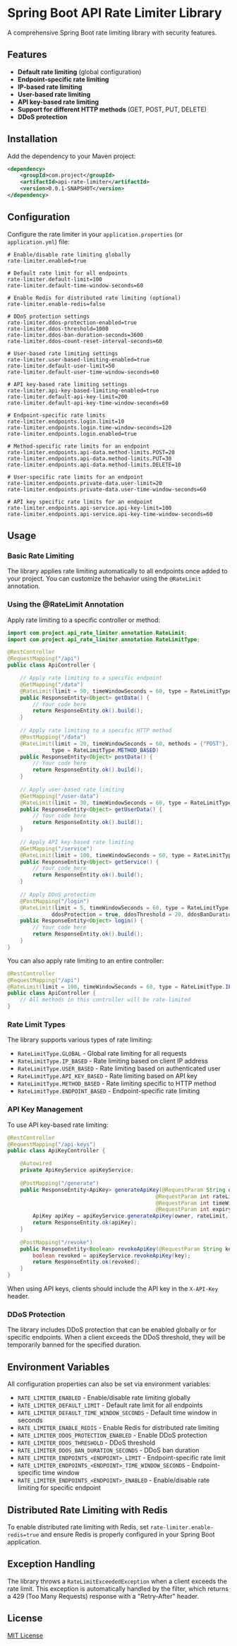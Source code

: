 # Spring Boot API Rate Limiter Library

A comprehensive Spring Boot rate limiting library with security features.

## Features
- **Default rate limiting** (global configuration)
- **Endpoint-specific rate limiting**
- **IP-based rate limiting**
- **User-based rate limiting**
- **API key-based rate limiting**
- **Support for different HTTP methods** (GET, POST, PUT, DELETE)
- **DDoS protection**

## Installation

Add the dependency to your Maven project:

```xml
<dependency>
    <groupId>com.project</groupId>
    <artifactId>api-rate-limiter</artifactId>
    <version>0.0.1-SNAPSHOT</version>
</dependency>
```

## Configuration

Configure the rate limiter in your `application.properties` (or `application.yml`) file:

```properties
# Enable/disable rate limiting globally
rate-limiter.enabled=true

# Default rate limit for all endpoints
rate-limiter.default-limit=100
rate-limiter.default-time-window-seconds=60

# Enable Redis for distributed rate limiting (optional)
rate-limiter.enable-redis=false

# DDoS protection settings
rate-limiter.ddos-protection-enabled=true
rate-limiter.ddos-threshold=1000
rate-limiter.ddos-ban-duration-seconds=3600
rate-limiter.ddos-count-reset-interval-seconds=60

# User-based rate limiting settings
rate-limiter.user-based-limiting-enabled=true
rate-limiter.default-user-limit=50
rate-limiter.default-user-time-window-seconds=60

# API key-based rate limiting settings
rate-limiter.api-key-based-limiting-enabled=true
rate-limiter.default-api-key-limit=200
rate-limiter.default-api-key-time-window-seconds=60

# Endpoint-specific rate limits
rate-limiter.endpoints.login.limit=10
rate-limiter.endpoints.login.time-window-seconds=120
rate-limiter.endpoints.login.enabled=true

# Method-specific rate limits for an endpoint
rate-limiter.endpoints.api-data.method-limits.POST=20
rate-limiter.endpoints.api-data.method-limits.PUT=30
rate-limiter.endpoints.api-data.method-limits.DELETE=10

# User-specific rate limits for an endpoint
rate-limiter.endpoints.private-data.user-limit=20
rate-limiter.endpoints.private-data.user-time-window-seconds=60

# API key specific rate limits for an endpoint
rate-limiter.endpoints.api-service.api-key-limit=100
rate-limiter.endpoints.api-service.api-key-time-window-seconds=60
```

## Usage

### Basic Rate Limiting

The library applies rate limiting automatically to all endpoints once added to your project. You can customize the behavior using the `@RateLimit` annotation.

### Using the @RateLimit Annotation

Apply rate limiting to a specific controller or method:

```java
import com.project.api_rate_limiter.annotation.RateLimit;
import com.project.api_rate_limiter.annotation.RateLimitType;

@RestController
@RequestMapping("/api")
public class ApiController {

    // Apply rate limiting to a specific endpoint
    @GetMapping("/data")
    @RateLimit(limit = 50, timeWindowSeconds = 60, type = RateLimitType.IP_BASED)
    public ResponseEntity<Object> getData() {
        // Your code here
        return ResponseEntity.ok().build();
    }
    
    // Apply rate limiting to a specific HTTP method
    @PostMapping("/data")
    @RateLimit(limit = 20, timeWindowSeconds = 60, methods = {"POST"}, 
              type = RateLimitType.METHOD_BASED)
    public ResponseEntity<Object> postData() {
        // Your code here
        return ResponseEntity.ok().build();
    }
    
    // Apply user-based rate limiting
    @GetMapping("/user-data")
    @RateLimit(limit = 30, timeWindowSeconds = 60, type = RateLimitType.USER_BASED)
    public ResponseEntity<Object> getUserData() {
        // Your code here
        return ResponseEntity.ok().build();
    }
    
    // Apply API key-based rate limiting
    @GetMapping("/service")
    @RateLimit(limit = 100, timeWindowSeconds = 60, type = RateLimitType.API_KEY_BASED)
    public ResponseEntity<Object> getService() {
        // Your code here
        return ResponseEntity.ok().build();
    }
    
    // Apply DDoS protection
    @PostMapping("/login")
    @RateLimit(limit = 5, timeWindowSeconds = 60, type = RateLimitType.IP_BASED, 
              ddosProtection = true, ddosThreshold = 20, ddosBanDurationSeconds = 1800)
    public ResponseEntity<Object> login() {
        // Your code here
        return ResponseEntity.ok().build();
    }
}
```

You can also apply rate limiting to an entire controller:

```java
@RestController
@RequestMapping("/api")
@RateLimit(limit = 100, timeWindowSeconds = 60, type = RateLimitType.IP_BASED)
public class ApiController {
    // All methods in this controller will be rate-limited
}
```

### Rate Limit Types

The library supports various types of rate limiting:

- `RateLimitType.GLOBAL` - Global rate limiting for all requests
- `RateLimitType.IP_BASED` - Rate limiting based on client IP address
- `RateLimitType.USER_BASED` - Rate limiting based on authenticated user
- `RateLimitType.API_KEY_BASED` - Rate limiting based on API key
- `RateLimitType.METHOD_BASED` - Rate limiting specific to HTTP method
- `RateLimitType.ENDPOINT_BASED` - Endpoint-specific rate limiting

### API Key Management

To use API key-based rate limiting:

```java
@RestController
@RequestMapping("/api-keys")
public class ApiKeyController {

    @Autowired
    private ApiKeyService apiKeyService;
    
    @PostMapping("/generate")
    public ResponseEntity<ApiKey> generateApiKey(@RequestParam String owner, 
                                               @RequestParam int rateLimit,
                                               @RequestParam int timeWindowSeconds,
                                               @RequestParam int expiryDays) {
        ApiKey apiKey = apiKeyService.generateApiKey(owner, rateLimit, timeWindowSeconds, expiryDays);
        return ResponseEntity.ok(apiKey);
    }
    
    @PostMapping("/revoke")
    public ResponseEntity<Boolean> revokeApiKey(@RequestParam String key) {
        boolean revoked = apiKeyService.revokeApiKey(key);
        return ResponseEntity.ok(revoked);
    }
}
```

When using API keys, clients should include the API key in the `X-API-Key` header.

### DDoS Protection

The library includes DDoS protection that can be enabled globally or for specific endpoints. When a client exceeds the DDoS threshold, they will be temporarily banned for the specified duration.

## Environment Variables

All configuration properties can also be set via environment variables:

- `RATE_LIMITER_ENABLED` - Enable/disable rate limiting globally
- `RATE_LIMITER_DEFAULT_LIMIT` - Default rate limit for all endpoints
- `RATE_LIMITER_DEFAULT_TIME_WINDOW_SECONDS` - Default time window in seconds
- `RATE_LIMITER_ENABLE_REDIS` - Enable Redis for distributed rate limiting
- `RATE_LIMITER_DDOS_PROTECTION_ENABLED` - Enable DDoS protection
- `RATE_LIMITER_DDOS_THRESHOLD` - DDoS threshold
- `RATE_LIMITER_DDOS_BAN_DURATION_SECONDS` - DDoS ban duration
- `RATE_LIMITER_ENDPOINTS_<ENDPOINT>_LIMIT` - Endpoint-specific rate limit
- `RATE_LIMITER_ENDPOINTS_<ENDPOINT>_TIME_WINDOW_SECONDS` - Endpoint-specific time window
- `RATE_LIMITER_ENDPOINTS_<ENDPOINT>_ENABLED` - Enable/disable rate limiting for specific endpoint

## Distributed Rate Limiting with Redis

To enable distributed rate limiting with Redis, set `rate-limiter.enable-redis=true` and ensure Redis is properly configured in your Spring Boot application.

## Exception Handling

The library throws a `RateLimitExceededException` when a client exceeds the rate limit. This exception is automatically handled by the filter, which returns a 429 (Too Many Requests) response with a "Retry-After" header.

## License

[MIT License](LICENSE) 